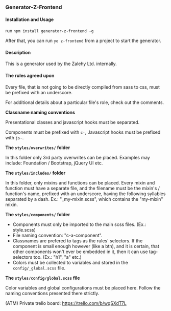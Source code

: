 
### Generator-Z-Frontend


#### Installation and Usage

run `npm install generator-z-frontend -g`

After that, you can run `yo z-frontend` from a project to start the
generator.

#### Description

This is a generator used by the Zalehy Ltd. internally.

#### The rules agreed upon

Every file, that is not going to be directly compiled from sass to css, must be
prefixed with an underscore.

For additional details about a particular file's role, check out the comments.

**Classname naming conventions**

Presentational classes and javascript hooks must be separated.

Components must be prefixed with `c-`,
Javascript hooks must be prefixed with `js-`.

**The `styles/overwrites/` folder**

In this folder only 3rd party overwrites can be placed.
Examples may include: Foundation / Bootstrap, jQuery UI etc.

**The `styles/includes/` folder**

In this folder, only mixins and functions can be placed.
Every mixin and function must have a separate file, and the
filename must be the mixin's / function's name, prefixed with an
underscore, having the following syllables separated by a dash.
Ex.: "_my-mixin.scss", which contains the "my-mixin" mixin.

**The `styles/components/` folder**

- Components must only be imported to the main scss files.
  (Ex.: style.scss)
- File naming convention: "c-a-component".
- Classnames are prefered to tags as the rules' selectors. If the component
  is small enough however (like a btn), and it is certain, that other
  components won't ever be embedded in it, then it can use tag-selectors too.
  (Ex.: "h1", "a" etc.)
- Colors must be collected to variables and stored in the
  `config/_global.scss` file.

**The `styles/config/global.scss` file**

Color variables and global configurations must be placed here.
Follow the naming conventions presented there strictly.

(ATM) Private trello board: https://trello.com/b/wqSXdT7L
